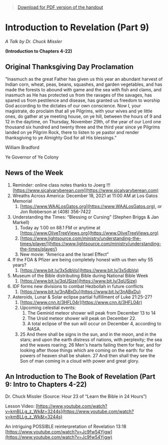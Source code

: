 >[Download for PDF version of the handout](/week112121.pdf)


# Introduction to Revelation (Part 9) 

*A Talk by Dr. Chuck Missler*

**(Introduction to Chapters 4-22)**

## Original Thanksgiving Day Proclamation

"Inasmuch as the great Father has given us this year an abundant harvest of Indian corn, wheat, peas, beans, squashes, and garden vegetables, and has made the forests to abound with game and the sea with fish and clams, and inasmuch as He has protected us from the ravages of the savages, has spared us from pestilence and disease, has granted us freedom to worship God according to the dictates of our own conscience.
Now I, your magistrate, do proclaim that all ye Pilgrims, with your wives and ye little ones, do gather at ye meeting house, on ye hill, between the hours of 9 and 12 in the daytime, on Thursday, November 29th, of the year of our Lord one thousand six hundred and twenty three and the third year since ye Pilgrims landed on ye Pilgrim Rock, there to listen to ye pastor and render thanksgiving to ye Almighty God for all His blessings."

William Bradford

Ye Governor of Ye Colony

## News of the Week
1. Reminder: online class notes thanks to Joerg !!! [https://www.sjcalvaryberean.com](https://www.sjcalvaryberean.com)
1. Wreaths Across America: December 18, 2021 at 11:00 AM at Los Gatos Memorial
	1. [https://www.WAALosGatos.org](https://www.WAALosGatos.org),  or  Jon Robberson at (408) 356-7422
1. Understanding the Times: “Blessing or Cursing” (Stephen Briggs & Jan Markell)
	1. Today ay 1:00 on 88.1 FM or anytime at [https://www.OliveTreeViews.org](https://www.OliveTreeViews.org)
	1. [https://www.lightsource.com/ministry/understanding-the-times/player/](https://www.lightsource.com/ministry/understanding-the-times/player/)
	1. New movie: “America and the Israel Effect”
1. If the FDA & Pfizer are being completely honest with us then why 55 years?
	1. [https://www.bit.ly/3x5dbVq](https://www.bit.ly/3x5dbVq)  
1. Museum of the Bible distributing Bible during National Bible Week
	1. [https://www.bit.ly/3qUSjze](https://www.bit.ly/3qUSjze) 
1. IDF forms new divisions to combat Hezbollah in future conflicts
	1. [https://www.bit.ly/3nABxDu](https://www.bit.ly/3nABxDu) 
1. Asteroids, Lunar & Solar eclipse partial fulfillment of Luke 21:25-27?
	1. [https://www.cnn.it/3HFL04r](https://www.cnn.it/3HFL04r)
	1. Upcoming celestial events:
		1. The Geminid meteor shower will peak from December 13 to 14
		1. The Ursid meteor shower will peak on December 22. 
		1. A total eclipse of the sun  will occur on December 4, according to NASA.
	1. 25 And there shall be signs in the sun, and in the moon, and in the stars; and upon the earth distress of nations, with perplexity; the sea and the waves roaring; 26 Men's hearts failing them for fear, and for looking after those things which are coming on the earth: for the powers of heaven shall be shaken. 27 And then shall they see the Son of man coming in a cloud with power and great glory.
	    
## An Introduction to The Book of Revelation (Part 9: Intro to Chapters 4-22)
Dr. Chuck Missler   (Source: Hour 23 of “Learn the Bible in 24 Hours”)   

Lesson Video: [https://www.youtube.com/watch?v=kmBLLg_z_Wk&t=3244s](https://www.youtube.com/watch?v=kmBLLg_z_Wk&t=3244s)  

An intriguing POSSIBLE reinterpretation of Revelation 13:18   [https://www.youtube.com/watch?v=Jc9fw54Yjgw](https://www.youtube.com/watch?v=Jc9fw54Yjgw)
